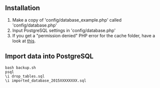 ## Installation

1. Make a copy of 'config/database_example.php' called 'config/database.php'
2. Input PostgreSQL settings in 'config/database.php'
3. If you get a "permission denied" PHP error for the cache folder, have a look at [this](http://stackoverflow.com/questions/8103860/move-uploaded-file-gives-failed-to-open-stream-permission-denied-error-after).

## Import data into PostgreSQL

```shell
bash backup.sh
psql
\i drop_tables.sql
\i imported_database_2015XXXXXXXX.sql
```
